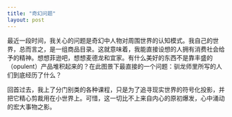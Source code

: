 ```yaml
---
title: "奇幻问题"
layout: post
---
```

最近一段时间，我关心的问题是奇幻中人物对周围世界的认知模式。我自己的世界，总而言之，是一组商品目录。这就意味着，我能直接设想的人拥有消费社会给予的精神。想想菲逊吧，想想麦德龙和宜家。有什么美好的东西不是靠丰盛的（opulent）产品堆积起来的？在此图景下最直接的一个问题：驯龙师里所写的人们到底经历了什么？

回首过去，我上了分门别类的各种课程，只是为了追寻现实世界的符号化投影，并把它精心剪裁用在小世界上。可惜，这一切比不上来自内心的原初爆发，心中涌动的宏大事物之影。


